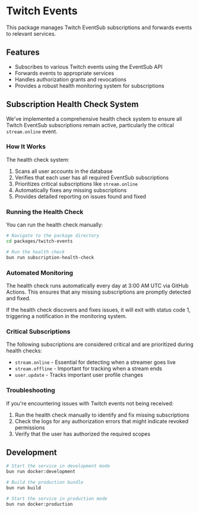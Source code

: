 # Twitch Events

This package manages Twitch EventSub subscriptions and forwards events to relevant services.

## Features

- Subscribes to various Twitch events using the EventSub API
- Forwards events to appropriate services
- Handles authorization grants and revocations
- Provides a robust health monitoring system for subscriptions

## Subscription Health Check System

We've implemented a comprehensive health check system to ensure all Twitch EventSub subscriptions remain active, particularly the critical `stream.online` event.

### How It Works

The health check system:

1. Scans all user accounts in the database
2. Verifies that each user has all required EventSub subscriptions
3. Prioritizes critical subscriptions like `stream.online`
4. Automatically fixes any missing subscriptions
5. Provides detailed reporting on issues found and fixed

### Running the Health Check

You can run the health check manually:

```bash
# Navigate to the package directory
cd packages/twitch-events

# Run the health check
bun run subscription-health-check
```

### Automated Monitoring

The health check runs automatically every day at 3:00 AM UTC via GitHub Actions. This ensures that any missing subscriptions are promptly detected and fixed.

If the health check discovers and fixes issues, it will exit with status code 1, triggering a notification in the monitoring system.

### Critical Subscriptions

The following subscriptions are considered critical and are prioritized during health checks:

- `stream.online` - Essential for detecting when a streamer goes live
- `stream.offline` - Important for tracking when a stream ends
- `user.update` - Tracks important user profile changes

### Troubleshooting

If you're encountering issues with Twitch events not being received:

1. Run the health check manually to identify and fix missing subscriptions
2. Check the logs for any authorization errors that might indicate revoked permissions
3. Verify that the user has authorized the required scopes

## Development

```bash
# Start the service in development mode
bun run docker:development

# Build the production bundle
bun run build

# Start the service in production mode
bun run docker:production
```
